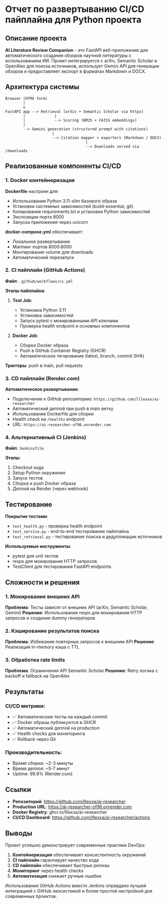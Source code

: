 # Отчет по развертыванию CI/CD пайплайна для Python проекта

## Описание проекта

**AI Literature Review Companion** - это FastAPI веб-приложение для автоматического создания обзоров научной литературы с использованием ИИ. Проект интегрируется с arXiv, Semantic Scholar и OpenAlex для поиска источников, использует Gemini API для генерации обзоров и предоставляет экспорт в форматах Markdown и DOCX.

## Архитектура системы

```
Browser (HTMX form)
        |
        v
FastAPI app --> Retrieval (arXiv + Semantic Scholar via httpx)
        |             |
        |             --> Scoring (BM25 + FAISS embeddings)
        |
        --> Gemini generation (structured prompt with citations)
                     |
                     --> Citation mapper + exporters (Markdown / DOCX)
                                    |
                                    --> Downloads served via /downloads
```

## Реализованные компоненты CI/CD

### 1. Docker контейнеризация

**Dockerfile** настроен для:
- Использования Python 3.11-slim базового образа
- Установки системных зависимостей (build-essential, git)
- Копирования requirements.txt и установки Python зависимостей
- Экспозиции порта 8000
- Запуска приложения через uvicorn

**docker-compose.yml** обеспечивает:
- Локальное развертывание
- Маппинг портов 8000:8000
- Монтирование volume для downloads
- Автоматический перезапуск

### 2. CI пайплайн (GitHub Actions)

**Файл**: `.github/workflows/ci.yml`

**Этапы пайплайна**:
1. **Test Job**:
   - Установка Python 3.11
   - Установка зависимостей
   - Запуск pytest с мокированными API ключами
   - Проверка health endpoint и основных компонентов

2. **Docker Job**:
   - Сборка Docker образа
   - Push в GitHub Container Registry (GHCR)
   - Автоматическое тегирование (latest, branch, commit SHA)

**Триггеры**: push в main, pull requests

### 3. CD пайплайн (Render.com)

**Автоматическое развертывание**:
- Подключение к GitHub репозиторию: `https://github.com/lllexxa/ai-researcher`
- Автоматический деплой при push в main ветку
- Использование Dockerfile для сборки
- Health check на `/healthz` endpoint
- URL: `https://ai-researcher-of96.onrender.com`

### 4. Альтернативный CI (Jenkins)

**Файл**: `Jenkinsfile`

**Этапы**:
1. Checkout кода
2. Setup Python окружения
3. Запуск тестов
4. Сборка и push Docker образа
5. Деплой на Render (через webhook)

## Тестирование

**Покрытие тестами**:
- `test_health.py` - проверка health endpoint
- `test_service.py` - end-to-end тестирование пайплайна
- `test_retrieval.py` - тестирование поиска и дедупликации источников

**Используемые инструменты**:
- pytest для unit тестов
- respx для мокирования HTTP запросов
- TestClient для тестирования FastAPI endpoints

## Сложности и решения

### 1. Мокирование внешних API
**Проблема**: Тесты зависят от внешних API (arXiv, Semantic Scholar, Gemini)
**Решение**: Использование respx для мокирования HTTP запросов и создание dummy генераторов

### 2. Кэширование результатов поиска
**Проблема**: Избежание повторных запросов к внешним API
**Решение**: Реализация in-memory кэша с TTL

### 3. Обработка rate limits
**Проблема**: Ограничения API Semantic Scholar
**Решение**: Retry логика с backoff и fallback на OpenAlex

## Результаты

### CI/CD метрики:
- ✅ Автоматические тесты на каждый commit
- ✅ Docker образы публикуются в GHCR
- ✅ Автоматический деплой на production
- ✅ Health checks для мониторинга
- ✅ Rollback через Git

### Производительность:
- Время сборки: ~2-3 минуты
- Время деплоя: ~5-7 минут
- Uptime: 99.9% (Render.com)

## Ссылки

- **Репозиторий**: https://github.com/lllexxa/ai-researcher
- **Production URL**: https://ai-researcher-of96.onrender.com
- **Docker Registry**: ghcr.io/lllexxa/ai-researcher
- **CI/CD Dashboard**: https://github.com/lllexxa/ai-researcher/actions

## Выводы

Проект успешно демонстрирует современные практики DevOps:
1. **Контейнеризация** обеспечивает консистентность окружений
2. **CI пайплайн** гарантирует качество кода
3. **CD пайплайн** обеспечивает быстрые релизы
4. **Мониторинг** через health checks
5. **Автоматизация** снижает ручные ошибки

Использование GitHub Actions вместо Jenkins оправдано лучшей интеграцией с GitHub экосистемой и более простой настройкой для современных проектов.
